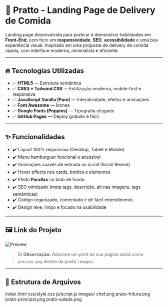 # 🚀 Pratto - Landing Page de Delivery de Comida

Landing page desenvolvida para praticar e demonstrar habilidades em **Front-End**, com foco em **responsividade**, **SEO**, **acessibilidade** e uma boa experiência visual. Inspirado em uma proposta de delivery de comida rápida, com interface moderna, minimalista e eficiente.

---

## 🔥 Tecnologias Utilizadas

- ✅ **HTML5** — Estrutura semântica
- ✅ **CSS3 + Tailwind CSS** — Estilização moderna, mobile-first e responsiva
- ✅ **JavaScript Vanilla (Puro)** — Interatividade, efeitos e animações
- ✅ **Font Awesome** — Ícones
- ✅ **Google Fonts (Poppins)** — Tipografia elegante
- ✅ **GitHub Pages** — Deploy gratuito e fácil

---

## ✨ Funcionalidades

- ✔️ Layout 100% responsivo (Desktop, Tablet e Mobile)
- ✔️ Menu hamburguer funcional e acessível
- ✔️ Animações suaves de entrada no scroll (Scroll Reveal)
- ✔️ Hover effects nos cards, botões e elementos
- ✔️ Efeito **Parallax** no blob de fundo
- ✔️ SEO otimizado (meta tags, descrição, alt nas imagens, tags semânticas)
- ✔️ Código organizado, comentado e de fácil entendimento
- ✔️ Design leve, limpo e focado na usabilidade

---

## 🖼️ Link do Projeto

![Preview](https://yheydark.github.io/Pratto-Landing_Page/)

> 🟨 **Observação:** Adicione um print da sua página salva como `preview.png` dentro da pasta `/images`.

---

## 📂 Estrutura de Arquivos
index.html
css/style.css
js/script.js
images/
chef.png
prato-fritura.png
prato-principal.png
prato-salada.png
